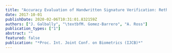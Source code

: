 ```yaml
---
title: "Accuracy Evaluation of Handwritten Signature Verification: Rethinking the Random-Skilled Forgeries Dichotomy"
date: 2017-10-01
publishDate: 2020-02-06T10:31:01.832159Z
authors: ["J. Galbally", "\textbfM. Gomez-Barrero", "A. Ross"]
publication_types: ["1"]
abstract: ""
featured: false
publication: "*Proc. Int. Joint Conf. on Biometrics (IJCB)*"
---
```


